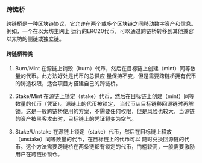 
### 跨链桥

跨链桥是一种区块链协议，它允许在两个或多个区块链之间移动数字资产和信息。例如，一个在以太坊主网上
运行的ERC20代币，可以通过跨链桥转移到其他兼容以太坊的侧链或独立链。

#### 跨链桥种类

1. Burn/Mint
	在源链上销毁（burn）代币，然后在目标链上创建（mint）同等数量的代币。此方法好处是代币的总供应
	量保持不变，但是需要跨链桥拥有代币的铸造权限，适合项目方搭建自己的跨链桥。

2. Stake/Mint
	在源链上锁定（stake）代币，然后在目标链上创建（mint）同等数量的代币（凭证）。源链上的代币被锁定，
	当代币从目标链移回源链时再解锁。这是一般跨链桥使用的方案，不需要任何权限，但是风险也较大，当源链
	的资产被黑客攻击时，目标链上的凭证将变为空气。

3. Stake/Unstake
	在源链上锁定（stake）代币，然后在目标链上释放（unstake）同等数量的代币，在目标链上的代币可以
	随时兑换回源链的代币。这个方法需要跨链桥在两条链都有锁定的代币，门槛较高，一般需要激励用户在跨链桥锁仓。
